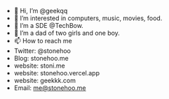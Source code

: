 - 👋 Hi, I’m @geekqq
- 👀 I’m interested in computers, music, movies, food.
- 🌱 I’m a SDE @TechBow.
- 💞️ I’m a dad of two girls and one boy.
- 📫 How to reach me 
- Twitter: @stonehoo
- Blog: stonehoo.me
- website: stoni.me
- website: stonehoo.vercel.app
- website: geekkk.com
- Email: me@stonehoo.me

<!---
geekqq/geekqq is a ✨ special ✨ repository because its `README.md` (this file) appears on your GitHub profile.
You can click the Preview link to take a look at your changes.
--->
